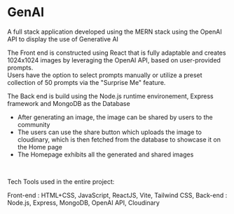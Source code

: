 # GenAI

A full stack application developed using the MERN stack using the OpenAI API to display the use of Generative AI <br> 

The Front end is constructed using React that is fully adaptable and creates 1024x1024 images by leveraging the OpenAI API, based on user-provided prompts. <br>
Users have the option to select prompts manually or utilize a preset collection of 50 prompts via the "Surprise Me" feature. <br>


The Back end is build using the Node.js runtime environement, Express framework and MongoDB as the Database <br>
- After generating an image, the image can be shared by users to the community
- The users can use the share button which uploads the image to cloudinary, which is then fetched from the database to showcase it on the Home page
- The Homepage exhibits all the generated and shared images
<br>

Tech Tools used in the entire project: <br>

Front-end : HTML+CSS, JavaScript, ReactJS, Vite, Tailwind CSS, 
Back-end : Node.js, Express, MongoDB, OpenAI API, Cloudinary

